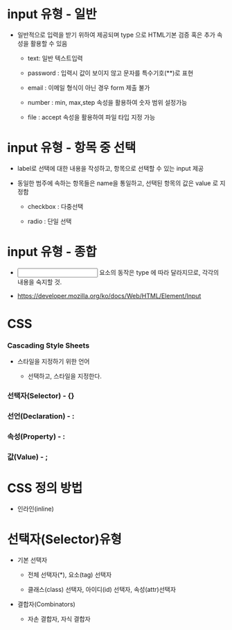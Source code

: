 # input 유형 - 일반

- 일반적으로 입력을 받기 위하여 제공되며 type 으로 HTML기본 검증 혹은 추가 속성을 활용할 수 있음
  
  - text: 일반 텍스트입력
  
  - password : 입력시 값이 보이지 않고 문자를 특수기호(**)로 표현
  
  - email : 이메일 형식이 아닌 경우 form 제출 불가
  
  - number : min, max,step 속성을 활용하여 숫자 범위 설정가능
  
  - file : accept 속성을 활용하여 파일 타입 지정 가능

# input 유형 - 항목 중 선택

- label로 선택에 대한 내용을 작성하고, 항목으로 선택할 수 있는 input 제공

- 동일한 범주에 속하는 항목들은 name을 통일하고, 선택된 항목의 값은 value 로 지정함
  
  - checkbox : 다중선택
  
  - radio : 단일 선택

# input 유형 - 종합

- <input> 요소의 동작은 type 에 따라 달라지므로, 각각의 내용을 숙지할 것.

- https://developer.mozilla.org/ko/docs/Web/HTML/Element/Input





# CSS

### Cascading Style Sheets

- 스타일을 지정하기 위한 언어
  
  - 선택하고, 스타일을 지정한다.

### 선택자(Selector) - {}

### 선언(Declaration) - :

### 속성(Property) - :

### 값(Value) - ;



# CSS 정의 방법

- 인라인(inline)





# 선택자(Selector)유형

- 기본 선택자
  
  - 전체 선택자(*), 요소(tag) 선택자
  
  - 클래스(class) 선택자, 아이디(id) 선택자, 속성(attr)선택자

- 결합자(Combinators)
  
  - 자손 결합자, 자식 결합자


